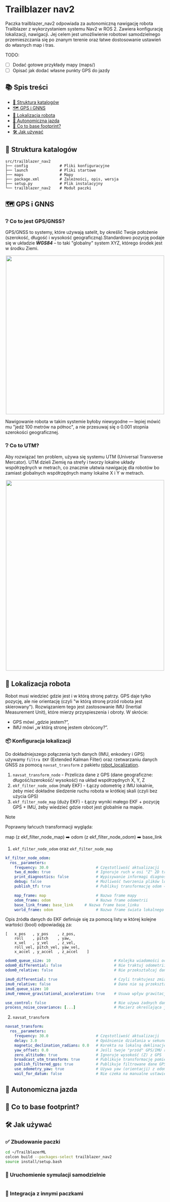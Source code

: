 # Trailblazer nav2
Paczka trailblazer_nav2 odpowiada za autonomiczną nawigację robota Trailblazer z wykorzystaniem systemu Nav2 w ROS 2.
Zawiera konfigurację lokalizacji, nawigacji. Jej celem jest umożliwienie robotowi samodzielnego przemieszczania się po znanym terenie oraz łatwe dostosowanie ustawień do własnych map i tras.

TODO:
- [ ] Dodać gotowe przykłady mapy (maps/)
- [ ] Opisać jak dodać własne punkty GPS do jazdy

## 📚 Spis treści

- [📁 Struktura katalogów](#-struktura-katalogów)
- [🗺️ GPS i GNNS](#-gps-i-gnss)
- [🧭 Lokalizacja robota](#-lokalizacja-robota)
- [🚗 Autonomiczna jazda](#-autonomiczna-jazda)
- [👣 Co to base footprint?](#-co-to-base-footprint?)
- [🛠️ Jak używać](#️-jak-używać)

## 📁 Struktura katalogów
    src/trailblazer_nav2
    ├── config              # Pliki konfiguracyjne
    ├── launch              # Pliki startowe
    ├── maps                # Mapy
    ├── package.xml         # Zależności, opis, wersja
    ├── setup.py            # Plik instalacyjny
    └── trailblazer_nav2    # Moduł paczki

## 🗺️ GPS i GNNS
### ❔ Co to jest GPS/GNSS?
GPS/GNSS to systemy, które używają satelit, by określić Twoje położenie (szerokość, długość i wysokość geograficzną).Standardowo pozycję podaje się w układzie ***WGS84*** – to taki "globalny" system XYZ, którego środek jest w środku Ziemi.
<div align="center">
  <img src="images/image.png" width="500" height="500">
</div>

Nawigowanie robota w takim systemie byłoby niewygodne — lepiej mówić mu "jedź 100 metrów na północ", a nie przesuwaj się o 0.001 stopnia szerokości geograficznej.

### ❔ Co to UTM?
Aby rozwiązać ten problem, używa się systemu UTM (Universal Transverse Mercator).
UTM dzieli Ziemię na strefy i tworzy lokalne układy współrzędnych w metrach, co znacznie ułatwia nawigację dla robotów bo zamiast globalnych współrzędnych mamy lokalne X i Y w metrach.
<div align="center">
  <img src="images/image-1.png" width="500" height="600">
</div>

## 🧭 Lokalizacja robota
Robot musi wiedzieć gdzie jest i w którą stronę patrzy. GPS daje tylko pozycję, ale nie orientację (czyli "w którą stronę przód robota jest skierowany"). Rozwiązaniem tego jest zastosowanie IMU (Inertial Measurement Unit), które mierzy przyspieszenia i obroty. W skrócie:
- GPS mówi „gdzie jestem?”,
- IMU mówi „w którą stronę jestem obrócony?”.

### 📦 Konfiguracja lokalizacji
Do dokładniejszego połączenia tych danych (IMU, enkodery i GPS) używamy `filtra EKF` (Extended Kalman Filter) oraz  rzetwarzaniu danych GNSS za pomocą `navsat_transform` z pakietu [robot_localization](https://docs.ros.org/en/melodic/api/robot_localization/html/index.html).

1) `navsat_transform_node` - Przelicza dane z GPS (dane geograficzne: długość/szerokość/ wysokość) na układ współrzędnych X, Y, Z 
2) `ekf_filter_node_odom` (mały EKF) - Łączy odometrię z IMU lokalnie, żeby mieć dokładne śledzenie ruchu robota w krótkiej skali (czyli bez użycia GPS)
3) `ekf_filter_node_map` (duży EKF) - Łączy wyniki małego EKF + pozycję GPS + IMU, żeby wiedzieć gdzie robot jest globalnie na mapie.

> [!NOTE]
> Poprawny łańcuch transformacji wygląda:
> 
> map (z ekf_filter_node_map) ➡️ odom (z ekf_filter_node_odom) ➡️ base_link

1) `ekf_filter_node_odom` oraz `ekf_filter_node_map`
```yaml
kf_filter_node_odom:
  ros__parameters:
    frequency: 30.0                     # Częstotliwość aktualizacji
    two_d_mode: true                    # Ignoruje ruch w osi "Z" 2D tryb (dla robotów po ziemi)
    print_diagnostics: false            # Wypisywanie informagi diagnostycznych np. WARNING
    debug: false                        # Możliwość tworzenia plików log
    publish_tf: true                    # Publikuj transformację odom → base_link

    map_frame: map                      # Nazwa frame mapy
    odom_frame: odom                    # Nazwa frame odometrii
    base_link_frame: base_link     # Nazwa frame base_linku
    world_frame: odom                   # Nazwa frame świata lokalnego
```
Opis źródła danych do EKF definiuje się za pomocą listy w której kolejne wartości (bool) odpowiadają za:

    [   x_pos   , y_pos    , z_pos,
        roll    , pitch    , yaw,
        x_vel   , y_vel    , z_vel,
        roll_vel, pitch_vel, yaw_vel,
        x_accel , y_accel  , z_accel    ]

```yaml
odom0_queue_size: 10                            # Kolejka wiadomości oczekujących na przetworzenie
odom0_differential: false                       # Nie traktuj odometrii jako różnicowej tylko jako absolutne pomiary
odom0_relative: false                           # Nie przekształcaj danych na relatywne

imu0_differential: true                         # Czyli traktujesz zmianę kąta yaw jako delta (dobre dla tanich IMU)
imu0_relative: false                            # Dane nie są przekształcane na względne
imu0_queue_size: 10
imu0_remove_gravitational_acceleration: true    # Usuwa wpływ grawitacji z pomiarów przyspieszenia (normalne dla IMU)

use_control: false                              # Nie używa żadnych danych o sterowaniu
process_noise_covariance: [...]                 # Macierz określająca jak bardzo EKF ufa swoim przewidywaniom
```

2) `navsat_transform`
```yaml
navsat_transform:
  ros__parameters:
    frequency: 30.0                     # Częstotliwość aktualizacji
    delay: 3.0                          # Opóźnienie działania w sekundach
    magnetic_declination_radians: 0.0   # Korekta na lokalną deklinację magnetyczną 
    yaw_offset: 0.0                     # Jeśli twoje "przód" GPS/IMU różni się od fizycznego przodu robota, można tu dodać korektę w radianach
    zero_altitude: true                 # Ignoruje wysokość (Z) z GPS 
    broadcast_utm_transform: true       # Publikuje transformację pomiędzy mapą (np. UTM) a lokalną mapą robota
    publish_filtered_gps: true          # Publikuje filtrowane dane GPS do odczytu.
    use_odometry_yaw: true              # Używa yaw (orientacji) z odometrii, a nie z GPS/IMU.
    wait_for_datum: false               # Nie czeka na manualne ustawienie punktu odniesienia, tylko automatycznie używa pierwszego GPS-a.
```


## 🚗 Autonomiczna jazda

## 👣 Co to base footprint?

## 🛠️ Jak używać
### ✅ Zbudowanie paczki
```bash
cd ~/TrailblazerML
colcon build --packages-select trailblazer_nav2
source install/setup.bash
```
### 🚀 Uruchomienie symulacji samodzielnie
```bash

```

### 🧩 Integracja z innymi paczkami
```python

```